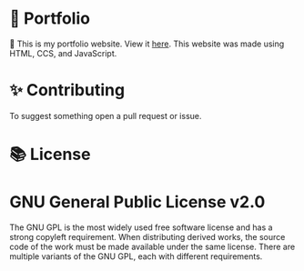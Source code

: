 # 💼 Portfolio 
👋
 This is my portfolio website. View it [here](https://siddharthduggal.com). This website was made using HTML, CCS, and JavaScript.

# ✨ Contributing
To suggest something open a pull request or issue.

# 📚 License 
# GNU General Public License v2.0
The GNU GPL is the most widely used free software license and has a strong copyleft requirement. When distributing derived works, the source code of the work must be made available under the same license. There are multiple variants of the GNU GPL, each with different requirements.
<br>
